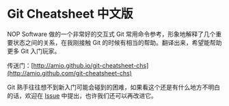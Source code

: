 Git Cheatsheet 中文版
==================

NOP Software 做的一个非常好的交互式 Git 常用命令参考，形象地解释了几个重要状态之间的关系，在我刚接触 Git 的时候有相当的帮助。翻译出来，希望能帮助更多 Git 入门玩家。

传送门：[http://amio.github.io/git-cheatsheet-chs](http://amio.github.com/git-cheatsheet-chs)

Git 熟手往往想不到新入门可能会碰到的困难，如果看这个还是有什么地方不明白的话，欢迎在 [Issue](https://github.com/amio/git-cheatsheet-chs/issues) 中提出，也许我们还可以再改进它。

